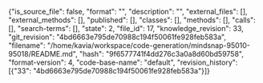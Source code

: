 {"is_source_file": false, "format": "", "description": "", "external_files": [], "external_methods": [], "published": [], "classes": [], "methods": [], "calls": [], "search-terms": [], "state": 2, "file_id": 17, "knowledge_revision": 33, "git_revision": "4bd6663e795de70988c194f50061fe928feb583a", "filename": "/home/kavia/workspace/code-generation/mindsnap-95010-95018/README.md", "hash": "9f6577741f4dd276c3a0a8d60bd59758", "format-version": 4, "code-base-name": "default", "revision_history": [{"33": "4bd6663e795de70988c194f50061fe928feb583a"}]}